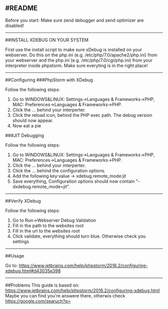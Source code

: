 
#README
-------------------------------------------------

Before you start:
Make sure zend debugger and zend optimizer are disabled!

-------------------------------------------------

##INSTALL XDEBUG ON YOUR SYSTEM

First use the install script to make sure xDebug is installed on your webserver. 
Do this on the php.ini (e.g. /etc/php/7.0/apache2/php.ini) from your webserver and the php.ini (e.g. /etc/php/7.0/cgi/php.ini) from your interpreter inside phpstorm. Make sure everyting is in the right place! 

-------------------------------------------------

##Configuring
###PhpStorm with XDebug

Follow the following steps:

1. 	Go to WINDOWS&LINUX: Settings->Languages & Frameworks->PHP, MAC: Preferences->Languages & Frameworks->PHP.
2. 	Click the ... behind your interperter.
3. 	Click the reload icon, behind the PHP exec path. The debug version should now appear.
4. 	Now eat a pie

###JIT Debugging

Follow the following steps:

1. Go to WINDOWS&LINUX: Settings->Languages & Frameworks->PHP, MAC: Preferences->Languages & Frameworks->PHP.
2. Click the ... behind your interperter.
3. Click the ... behind the configuration options.
4. Add the following key:value -> xdebug.remote_mode:jit
5. Save everything, Configuration options should now contain "-dxdebug.remote_mode=jit".

-------------------------------------------------

##Verify XDebug

Follow the following steps:

1. Go to Run->Webserver Debug Validation
2. Fill in the path to the websites root
3. Fill in the url to the websites root
4. Click validate, everything should turn blue. Otherwise check you settings

-------------------------------------------------

##Usage

Go to: https://www.jetbrains.com/help/phpstorm/2016.2/configuring-xdebug.html#d43035e398

-------------------------------------------------

##Problems
This guide is based on: https://www.jetbrains.com/help/phpstorm/2016.2/configuring-xdebug.html
Maybe you can find you're answere there, otherwis check https://google.com/searuch?q=<YOUQUESTION>
